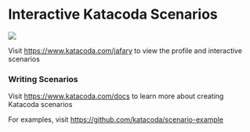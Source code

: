 # Interactive Katacoda Scenarios

[![](http://shields.katacoda.com/katacoda/jafary/count.svg)](https://www.katacoda.com/jafary "Get your profile on Katacoda.com")

Visit https://www.katacoda.com/jafary to view the profile and interactive scenarios

### Writing Scenarios
Visit https://www.katacoda.com/docs to learn more about creating Katacoda scenarios

For examples, visit https://github.com/katacoda/scenario-example
